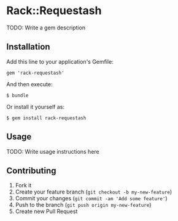 # Rack::Requestash

TODO: Write a gem description

## Installation

Add this line to your application's Gemfile:

    gem 'rack-requestash'

And then execute:

    $ bundle

Or install it yourself as:

    $ gem install rack-requestash

## Usage

TODO: Write usage instructions here

## Contributing

1. Fork it
2. Create your feature branch (`git checkout -b my-new-feature`)
3. Commit your changes (`git commit -am 'Add some feature'`)
4. Push to the branch (`git push origin my-new-feature`)
5. Create new Pull Request
